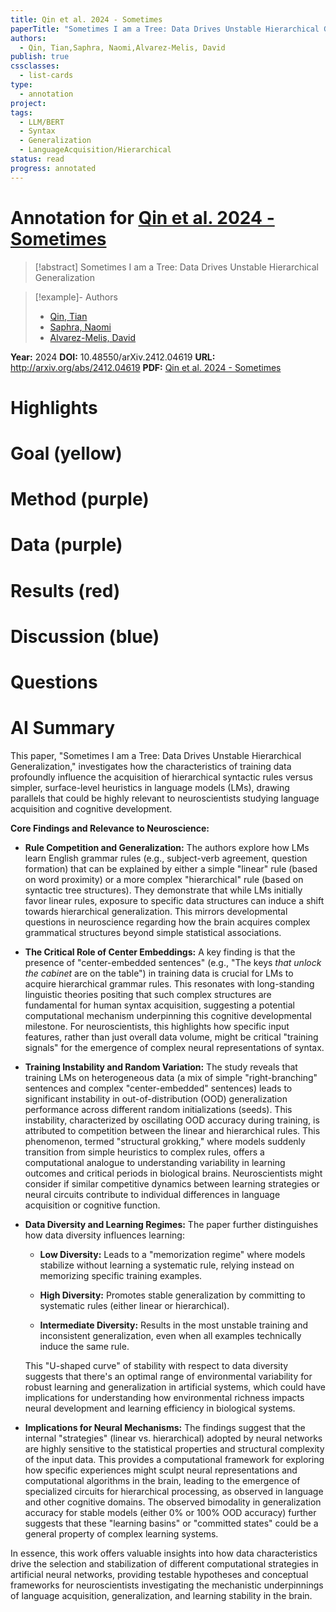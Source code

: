 ```yaml
---
title: Qin et al. 2024 - Sometimes
paperTitle: "Sometimes I am a Tree: Data Drives Unstable Hierarchical Generalization"
authors:
  - Qin, Tian,Saphra, Naomi,Alvarez-Melis, David
publish: true
cssclasses:
  - list-cards
type:
  - annotation
project: 
tags:
  - LLM/BERT
  - Syntax
  - Generalization
  - LanguageAcquisition/Hierarchical
status: read
progress: annotated
---
```

# Annotation for [Qin et al. 2024 - Sometimes](Papers/References/Qin%20et%20al.%202024%20-%20Sometimes)

> [!abstract] Sometimes I am a Tree: Data Drives Unstable Hierarchical Generalization

> [!example]- Authors
> - [Qin, Tian](Qin%2C%20Tian)
> - [Saphra, Naomi](Saphra%2C%20Naomi)
> - [Alvarez-Melis, David](Alvarez-Melis%2C%20David)

**Year:** 2024
**DOI:** 10.48550/arXiv.2412.04619
**URL:** http://arxiv.org/abs/2412.04619
**PDF:** [Qin et al. 2024 - Sometimes](Papers/PDFs/Qin%20et%20al.%202024%20-%20Sometimes%20I%20am%20a%20Tree%20Data%20Drives%20Unstable%20Hierarchical%20Generalization.pdf)

# Highlights


# Goal (yellow)


# Method (purple)


# Data (purple)


# Results (red)


# Discussion (blue)


# Questions


# AI Summary
This paper, "Sometimes I am a Tree: Data Drives Unstable Hierarchical Generalization," investigates how the characteristics of training data profoundly influence the acquisition of hierarchical syntactic rules versus simpler, surface-level heuristics in language models (LMs), drawing parallels that could be highly relevant to neuroscientists studying language acquisition and cognitive development.

**Core Findings and Relevance to Neuroscience:**

- **Rule Competition and Generalization:** The authors explore how LMs learn English grammar rules (e.g., subject-verb agreement, question formation) that can be explained by either a simple "linear" rule (based on word proximity) or a more complex "hierarchical" rule (based on syntactic tree structures). They demonstrate that while LMs initially favor linear rules, exposure to specific data structures can induce a shift towards hierarchical generalization. This mirrors developmental questions in neuroscience regarding how the brain acquires complex grammatical structures beyond simple statistical associations.
    
- **The Critical Role of Center Embeddings:** A key finding is that the presence of "center-embedded sentences" (e.g., "The keys _that unlock the cabinet_ are on the table") in training data is crucial for LMs to acquire hierarchical grammar rules. This resonates with long-standing linguistic theories positing that such complex structures are fundamental for human syntax acquisition, suggesting a potential computational mechanism underpinning this cognitive developmental milestone. For neuroscientists, this highlights how specific input features, rather than just overall data volume, might be critical "training signals" for the emergence of complex neural representations of syntax.
    
- **Training Instability and Random Variation:** The study reveals that training LMs on heterogeneous data (a mix of simple "right-branching" sentences and complex "center-embedded" sentences) leads to significant instability in out-of-distribution (OOD) generalization performance across different random initializations (seeds). This instability, characterized by oscillating OOD accuracy during training, is attributed to competition between the linear and hierarchical rules. This phenomenon, termed "structural grokking," where models suddenly transition from simple heuristics to complex rules, offers a computational analogue to understanding variability in learning outcomes and critical periods in biological brains. Neuroscientists might consider if similar competitive dynamics between learning strategies or neural circuits contribute to individual differences in language acquisition or cognitive function.
    
- **Data Diversity and Learning Regimes:** The paper further distinguishes how data diversity influences learning:
    
    - **Low Diversity:** Leads to a "memorization regime" where models stabilize without learning a systematic rule, relying instead on memorizing specific training examples.
        
    - **High Diversity:** Promotes stable generalization by committing to systematic rules (either linear or hierarchical).
        
    - **Intermediate Diversity:** Results in the most unstable training and inconsistent generalization, even when all examples technically induce the same rule.
        
    
    This "U-shaped curve" of stability with respect to data diversity suggests that there's an optimal range of environmental variability for robust learning and generalization in artificial systems, which could have implications for understanding how environmental richness impacts neural development and learning efficiency in biological systems.
    
- **Implications for Neural Mechanisms:** The findings suggest that the internal "strategies" (linear vs. hierarchical) adopted by neural networks are highly sensitive to the statistical properties and structural complexity of the input data. This provides a computational framework for exploring how specific experiences might sculpt neural representations and computational algorithms in the brain, leading to the emergence of specialized circuits for hierarchical processing, as observed in language and other cognitive domains. The observed bimodality in generalization accuracy for stable models (either 0% or 100% OOD accuracy) further suggests that these "learning basins" or "committed states" could be a general property of complex learning systems.
    

In essence, this work offers valuable insights into how data characteristics drive the selection and stabilization of different computational strategies in artificial neural networks, providing testable hypotheses and conceptual frameworks for neuroscientists investigating the mechanistic underpinnings of language acquisition, generalization, and learning stability in the brain.